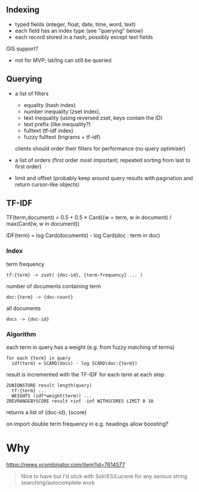 
## Indexing

- typed fields (integer, float, date, time, word, text)
- each field has an index type (see "querying" below)
- each record stored in a hash, possibly except text fields

GIS support?
- not for MVP; lat/lng can still be queried

## Querying

- a list of filters

  - equality (hash index)
  - number inequality (zset index),
  - text inequality (using reversed zset, keys contain the ID)
  - text prefix (like inequality?)
  - fulltext (tf-idf index)
  - fuzzy fulltext (trigrams + tf-idf)

  clients should order their filters for performance
  (no query optimiser)

- a list of orders (first order most important; repeated sorting from last to
  first order)

- limit and offset
  (probably keep around query results with pagination and return cursor-like
  objects)

## TF-IDF

TF(term,document) = 0.5 +
  0.5 *
  Card({w = term, w in document) /
  max(Card(w, w in document))

IDF(term) = log Card(documents) - log Card(doc : term in doc)

### Index

term frequency

    tf:{term} -> zset( {doc-id}, {term-frequency} ... )

number of documents containing term

    doc:{term} -> {doc-count}

all documents

    docs -> {doc-id}

### Algorithm

each term in query has a weight (e.g. from fuzzy matching of terms)

    for each {term} in query
      idf(term) = SCARD(docs) - log SCARD(doc:{term})

result is incremented with the TF-IDF for each term at each step

    ZUNIONSTORE result length(query)
      tf:{term} ...
      WEIGHTS (idf*weight(term)) ...
    ZREVRANGEBYSCORE result +inf -inf WITHSCORES LIMIT 0 10

returns a list of {doc-id}, {score}


on import
double term frequency in e.g. headings
allow boosting?


# Why

https://news.ycombinator.com/item?id=7614577

> Nice to have but I'd stick with Solr/ES/Lucene for any serious string
searching/autocomplete work

